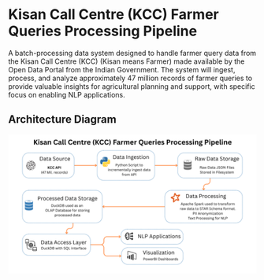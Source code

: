 # Kisan Call Centre (KCC) Farmer Queries Processing Pipeline
A batch-processing data system designed to handle farmer query data from the Kisan Call Centre (KCC) (Kisan means Farmer) made available by the Open Data Portal from the Indian Government. 
The system will ingest, process, and analyze approximately 47 million records of farmer queries to provide valuable insights for agricultural planning and support, with specific focus on enabling NLP applications.

## Architecture Diagram
![Architecture Diagram](docs/KCC%20Pipeline.png)